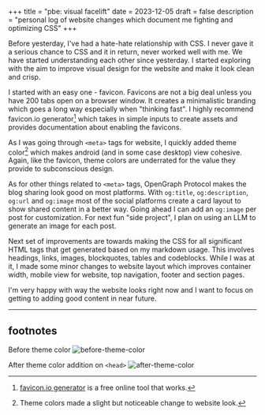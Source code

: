 +++
title = "pbe: visual facelift"
date = 2023-12-05
draft = false
description = "personal log of website changes which document me fighting and optimizing CSS"
+++

Before yesterday, I've had a hate-hate relationship with CSS. I never gave it a
serious chance to CSS and it in return, never worked well with me. We have
started understanding each other since yesterday. I started exploring with the
aim to improve visual design for the website and make it look clean and crisp.

I started with an easy one - favicon. Favicons are not a big deal unless you
have 200 tabs open on a browser window. It creates a minimalistic branding
which goes a long way especially when "thinking fast". I highly recommend
favicon.io generator[^1] which takes in simple inputs to create assets and
provides documentation about enabling the favicons.

As I was going through `<meta>` tags for website, I quickly added theme
color[^2] which makes android (and in some case desktop) view cohesive. Again,
like the favicon, theme colors are underrated for the value they provide to
subconscious design.

As for other things related to `<meta>` tags, OpenGraph Protocol makes the
blog sharing look good on most platforms. With `og:title`, `og:description`, 
`og:url` and `og:image` most of the social platforms create a card layout to
show shared content in a better way. Going ahead I can add an `og:image` per
post for customization. For next fun "side project", I plan on using an LLM to
generate an image for each post.

Next set of improvements are towards making the CSS for all significant HTML
tags that get generated based on my markdown usage. This involves headings,
links, images, blockquotes, tables and codeblocks. While I was at it, I made
some minor changes to website layout which improves container width, mobile
view for website, top navigation, footer and section pages.

I'm very happy with way the website looks right now and I want to focus on
getting to adding good content in near future.

---

## footnotes

[^1]: [favicon.io generator](https://favicon.io/favicon-generator/) is a free
online tool that works.

[^2]: Theme colors made a slight but noticeable change to website look.

Before theme color
![before-theme-color](/img/before-theme-color.png)

After theme color addition on `<head>`
![after-theme-color](/img/after-theme-color.png)
